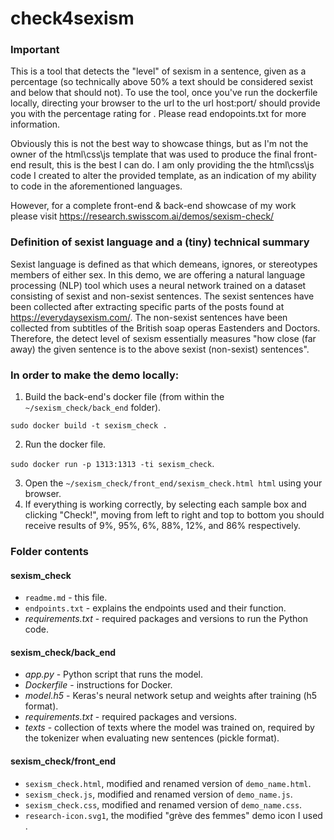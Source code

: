 # check4sexism

### Important

This is a tool that detects the "level" of sexism in a sentence, given as a percentage (so technically above 50% a text should be considered sexist and below that should not). To use the tool, once you've run the dockerfile locally, directing your browser to the url  to the url host:port/<text> should provide you with the percentage rating for <text>.  Please read endopoints.txt for more information.

Obviously this is not the best way to showcase things, but as I'm not the owner of the html\css\js template that was used to produce the final front-end result, this is the best I can do. I am only providing the the html\css\js code I created to alter the provided template, as an indication of my ability to code in the aforementioned languages.

However, for a complete front-end & back-end showcase of my work please visit https://research.swisscom.ai/demos/sexism-check/ 

### Definition of sexist language and a (tiny) technical summary

Sexist language is defined as that which demeans, ignores, or stereotypes members of either sex. In this demo, we are offering a natural language processing (NLP) tool which uses a neural network trained on a dataset consisting of sexist and non-sexist sentences. The sexist sentences have been collected after extracting specific parts of the posts found at https://everydaysexism.com/. The non-sexist sentences have been collected from subtitles of the British soap operas Eastenders and Doctors. Therefore, the detect level of sexism essentially measures "how close (far away) the given sentence is to the above sexist (non-sexist) sentences".

### In order to make the demo locally:

1. Build the back-end's docker file (from within the `~/sexism_check/back_end` folder).  

  ```sudo docker build -t sexism_check .```

2. Run the docker file. 

  ```sudo docker run -p 1313:1313 -ti sexism_check```.

3. Open the `~/sexism_check/front_end/sexism_check.html html` using your browser.
4. If everything is working correctly, by selecting each sample box and clicking "Check!", moving from left to right and top to bottom you should receive results of 9%, 95%, 6%, 88%, 12%, and 86% respectively.

### Folder contents

#### sexism_check

- `readme.md` - this file.
- `endpoints.txt` - explains the endpoints used and their function.
- *requirements.txt* - required packages and versions to run the Python code.

#### sexism_check/back_end

- *app.py* - Python script that runs the model.
- *Dockerfile* - instructions for Docker.
- *model.h5* - Keras's neural network setup and weights after training (h5 format).
- *requirements.txt* - required packages and versions.
- *texts* - collection of texts where the model was trained on, required by the tokenizer when evaluating new sentences (pickle format).

#### sexism_check/front_end

- `sexism_check.html`, modified and renamed version of `demo_name.html`.
- `sexism_check.js`, modified and renamed version of `demo_name.js`.
- `sexism_check.css`, modified and renamed version of `demo_name.css`.
- `research-icon.svg1`, the modified "grève des femmes" demo icon I used .

